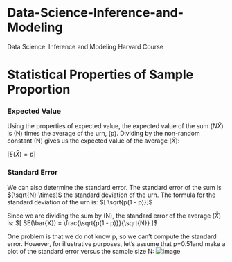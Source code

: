 # Data-Science-Inference-and-Modeling
Data Science: Inference and Modeling Harvard Course


# Statistical Properties of Sample Proportion


### Expected Value

Using the properties of expected value, the expected value of the sum $`(N\bar{X})`$ is (N) times the average of the urn, (p). Dividing by the non-random constant (N) gives us the expected value of the average $`(\bar{X})`$:

$`[ E(\bar{X}) = p ]`$

### Standard Error

We can also determine the standard error. The standard error of the sum is $`(\sqrt{N} \times)`$ the standard deviation of the urn. The formula for the standard deviation of the urn is:
$`[ \sqrt{p(1 - p)}]`$


Since we are dividing the sum by (N), the standard error of the average $`(\bar{X})`$ is:
$`[ SE(\bar{X}) = \frac{\sqrt{p(1 - p)}}{\sqrt{N}} ]`$

One problem is that we do not know  p, so we can’t compute the standard error. However, for illustrative purposes, let’s assume that  p=0.51and make a plot of the standard error versus the sample size  N:
![image](https://github.com/Zyadsowilam/Data-Science-Inference-and-Modeling/assets/96208685/48357231-5116-4899-a0d3-763fc57ed674)

